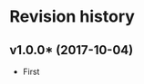 Revision history
=================================

v1.0.0* (2017-10-04)
---------------------------------

* First
